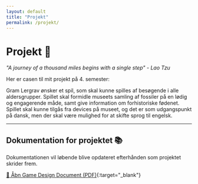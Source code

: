 ```yaml
---
layout: default
title: "Projekt"
permalink: /projekt/
---
```


# Projekt 🦈

_"A journey of a thousand miles begins with a single step" - Lao Tzu_

Her er casen til mit projekt på 4. semester:

Gram Lergrav ønsker et spil, som skal kunne spilles af besøgende i alle aldersgrupper. Spillet skal formidle museets samling af fossiler på en lødig og engagerende måde, samt give information om forhistoriske fødenet. Spillet skal kunne tilgås fra devices på museet, og det er som udgangspunkt på dansk, men der skal være mulighed for at skifte sprog til engelsk.

<hr>

## Dokumentation for projektet 📚

Dokumentationen vil løbende blive opdateret efterhånden som projektet skrider frem.

[📄 Åbn Game Design Document (PDF)](/assets/pdfs/GDD_Mega-Eater_version1_0.pdf){:target="_blank"}